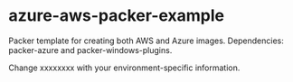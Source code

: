 # azure-aws-packer-example
Packer template for creating both AWS and Azure images.  Dependencies: packer-azure and packer-windows-plugins.

Change xxxxxxxx with your environment-specific information.
